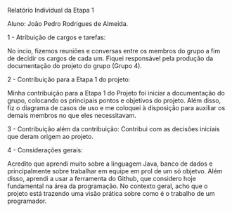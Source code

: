 Relatório Individual da Etapa 1

Aluno: João Pedro Rodrigues de Almeida.

1 - Atribuição de cargos e tarefas:

No incio, fizemos reuniões e conversas entre os membros do grupo a fim de decidir os cargos de cada um. Fiquei responsável pela produção da documentação do projeto do grupo (Grupo 4).

2 - Contribuição para a Etapa 1 do projeto:

Minha contribuição para a Etapa 1 do Projeto foi iniciar a documentação do grupo, colocando os principais pontos e objetivos do projeto.
Além disso, fiz o diagrama de  casos de uso e me coloquei à disposição para auxiliar os demais membros no que eles necessitavam.

3 - Contribuição além da contribuição:
Contribui com as decisões iniciais que deram origem ao projeto.

4 - Considerações gerais:

Acredito que aprendi muito sobre a linguagem Java, banco de dados e principalmente sobre trabalhar em equipe em prol de um só objetvo.
Além disso, aprendi a usar a ferramenta do Github, que considero hoje fundamental na área da programação.
No contexto geral, acho que o projeto está trazendo uma visão prática sobre como é o trabalho de um programador.
